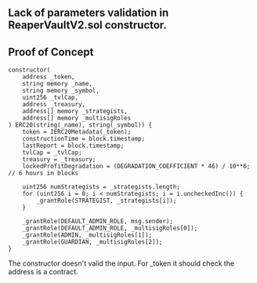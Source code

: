 ## Lack of parameters validation in ReaperVaultV2.sol constructor.

## Proof of Concept
    constructor(
        address _token,
        string memory _name,
        string memory _symbol,
        uint256 _tvlCap,
        address _treasury,
        address[] memory _strategists,
        address[] memory _multisigRoles
    ) ERC20(string(_name), string(_symbol)) {
        token = IERC20Metadata(_token);
        constructionTime = block.timestamp;
        lastReport = block.timestamp;
        tvlCap = _tvlCap;
        treasury = _treasury;
        lockedProfitDegradation = (DEGRADATION_COEFFICIENT * 46) / 10**6; // 6 hours in blocks

        uint256 numStrategists = _strategists.length;
        for (uint256 i = 0; i < numStrategists; i = i.uncheckedInc()) {
            _grantRole(STRATEGIST, _strategists[i]);
        }

        _grantRole(DEFAULT_ADMIN_ROLE, msg.sender);
        _grantRole(DEFAULT_ADMIN_ROLE, _multisigRoles[0]);
        _grantRole(ADMIN, _multisigRoles[1]);
        _grantRole(GUARDIAN, _multisigRoles[2]);
    }

The constructor doesn't valid the input. For _token it should check the address is a contract.
